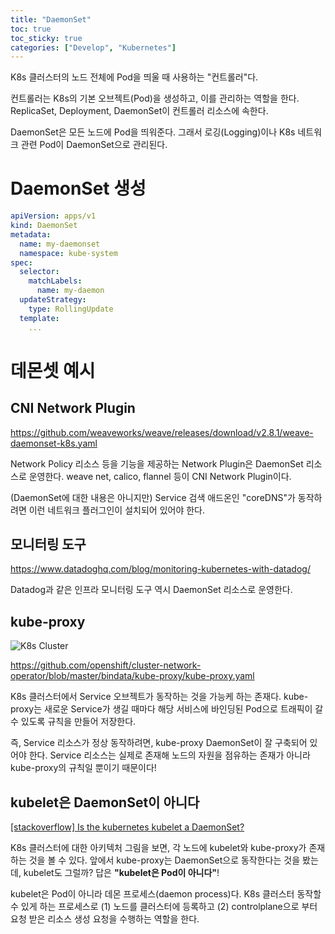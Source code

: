 ```yaml
---
title: "DaemonSet"
toc: true
toc_sticky: true
categories: ["Develop", "Kubernetes"]
---
```


K8s 클러스터의 노드 전체에 Pod을 띄울 때 사용하는 "컨트롤러"다.

컨트롤러는 K8s의 기본 오브젝트(Pod)을 생성하고, 이를 관리하는 역할을 한다. ReplicaSet, Deployment, DaemonSet이 컨트롤러 리소스에 속한다.

DaemonSet은 모든 노드에 Pod을 띄워준다. 그래서 로깅(Logging)이나 K8s 네트워크 관련 Pod이 DaemonSet으로 관리된다.

# DaemonSet 생성

```yaml
apiVersion: apps/v1
kind: DaemonSet
metadata:
  name: my-daemonset
  namespace: kube-system
spec:
  selector:
    matchLabels:
      name: my-daemon
  updateStrategy:
    type: RollingUpdate
  template:
    ...
```

# 데몬셋 예시

## CNI Network Plugin

https://github.com/weaveworks/weave/releases/download/v2.8.1/weave-daemonset-k8s.yaml

Network Policy 리소스 등을 기능을 제공하는 Network Plugin은 DaemonSet 리소스로 운영한다. weave net, calico, flannel 등이 CNI Network Plugin이다.

(DaemonSet에 대한 내용은 아니지만) Service 검색 애드온인 "coreDNS"가 동작하려면 이런 네트워크 플러그인이 설치되어 있어야 한다.


## 모니터링 도구

https://www.datadoghq.com/blog/monitoring-kubernetes-with-datadog/

Datadog과 같은 인프라 모니터링 도구 역시 DaemonSet 리소스로 운영한다.


## kube-proxy

![K8s Cluster](https://i.stack.imgur.com/5LX2K.jpg)

https://github.com/openshift/cluster-network-operator/blob/master/bindata/kube-proxy/kube-proxy.yaml

K8s 클러스터에서 Service 오브젝트가 동작하는 것을 가능케 하는 존재다. kube-proxy는 새로운 Service가 생길 때마다 해당 서비스에 바인딩된 Pod으로 트래픽이 갈 수 있도록 규칙을 만들어 저장한다.

즉, Service 리소스가 정상 동작하려면, kube-proxy DaemonSet이 잘 구축되어 있어야 한다. Service 리소스는 실제로 존재해 노드의 자원을 점유하는 존재가 아니라 kube-proxy의 규칙일 뿐이기 때문이다!


## kubelet은 DaemonSet이 아니다

[[stackoverflow] Is the kubernetes kubelet a DaemonSet?](https://stackoverflow.com/questions/60007041/is-the-kubernetes-kubelet-a-daemonset)

K8s 클러스터에 대한 아키텍처 그림을 보면, 각 노드에 kubelet와 kube-proxy가 존재하는 것을 볼 수 있다. 앞에서 kube-proxy는 DaemonSet으로 동작한다는 것을 봤는데, kubelet도 그럴까? 답은 **"kubelet은 Pod이 아니다"**!

kubelet은 Pod이 아니라 데몬 프로세스(daemon process)다. K8s 클러스터 동작할 수 있게 하는 프로세스로 (1) 노드를 클러스터에 등록하고 (2) controlplane으로 부터 요청 받은 리소스 생성 요청을 수행하는 역할을 한다.
